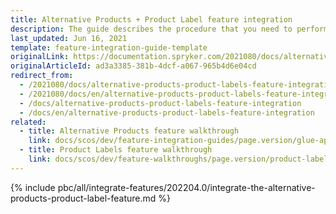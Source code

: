 ```yaml
---
title: Alternative Products + Product Label feature integration
description: The guide describes the procedure that you need to perform in order to integrate the Alternative Products + Product Label feature into your project.
last_updated: Jun 16, 2021
template: feature-integration-guide-template
originalLink: https://documentation.spryker.com/2021080/docs/alternative-products-product-labels-feature-integration
originalArticleId: ad3a3385-381b-4dcf-a067-965b4d6e04cd
redirect_from:
  - /2021080/docs/alternative-products-product-labels-feature-integration
  - /2021080/docs/en/alternative-products-product-labels-feature-integration
  - /docs/alternative-products-product-labels-feature-integration
  - /docs/en/alternative-products-product-labels-feature-integration
related:
  - title: Alternative Products feature walkthrough
    link: docs/scos/dev/feature-integration-guides/page.version/glue-api/glue-api-alternative-products-feature-integration.html
  - title: Product Labels feature walkthrough
    link: docs/scos/dev/feature-walkthroughs/page.version/product-labels-feature-walkthrough.html
---
```


{% include pbc/all/integrate-features/202204.0/integrate-the-alternative-products-product-label-feature.md %} <!-- To edit, see /_includes/pbc/all/integrate-features/202204.0/integrate-the-alternative-products-product-label-feature.md -->
